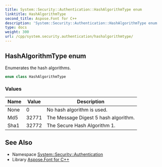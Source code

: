 ```yaml
---
title: System::Security::Authentication::HashAlgorithmType enum
linktitle: HashAlgorithmType
second_title: Aspose.Font for C++
description: 'System::Security::Authentication::HashAlgorithmType enum. Enumerates the hash algorithms in C++.'
type: docs
weight: 300
url: /cpp/system.security.authentication/hashalgorithmtype/
---
```

## HashAlgorithmType enum


Enumerates the hash algorithms.

```cpp
enum class HashAlgorithmType
```

### Values

| Name | Value | Description |
| --- | --- | --- |
| None | 0 | No hash algorithm is used. |
| Md5 | 32771 | The Message Digest 5 hash algorithm. |
| Sha1 | 32772 | The Secure Hash Algorithm 1. |

## See Also

* Namespace [System::Security::Authentication](../)
* Library [Aspose.Font for C++](../../)
